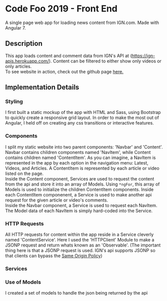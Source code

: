 # Code Foo 2019 - Front End
A single page web app for loading news content from IGN.com. Made with Angular 7.

## Description 
This app loads content and comment data from IGN's API at (https://ign-apis.herokuapp.com/). Content can be filtered to either show only videos or only articles. <br /> 
To see website in action, check out the github page [here.](https://volpestyle.github.io/Code-Foo-2019/)

## Implementation Details
### Styling
I first built a static mockup of the app with HTML and Sass, using Bootstrap to quickly create a responsive grid layout. In order to make the most out of Angular, I held off on creating any css transitions or interactive features.

### Components
I split my static website into two parent components: 'Navbar' and 'Content'. Navbar contains children components named 'NavItem', while Content contains children named 'ContentItem'. As you can imagine, a NavItem is represented in the app by each option in the navigation menu: Latest, Videos, and Articles. A ContentItem is represented by each article or video listed on the page. <br />
Inside the Content component, Services are used to request the content from the api and store it into an array of Models. Using `*ngFor`, this array of Models is used to initialize the children ContentItem components. Inside each ContentItem componenent, a Service is used to make another api request for the given article or video's comments. <br />
Inside the Navbar component, a Service is used to request each NavItem. The Model data of each NavItem is simply hard-coded into the Service.  

### HTTP Requests
All HTTP requests for content within the app reside in a Service cleverly named 'ContentService'. Here I used the 'HTTPClient' Module to make a JSONP request and return whats known as an 'Observable'. (The important thing here is that a JSONP request is used. IGN's api supports JSONP so that clients can bypass the [Same Origin Policy](https://gist.github.com/jesperorb/6ca596217c8dfba237744966c2b5ab1e))

### Services

### Use of Models
I created a set of models to handle the json being returned by the api

